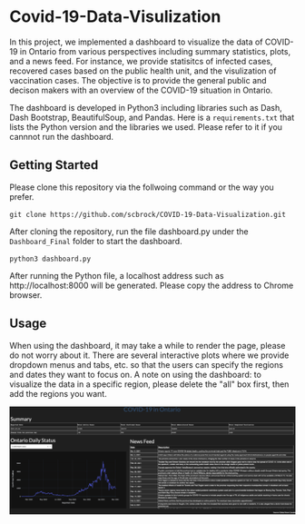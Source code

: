 # Covid-19-Data-Visulization
In this project, we implemented a dashboard to visualize the data of COVID-19 in Ontario from various perspectives including summary statistics, plots, and a news feed. For instance, we provide statisitcs of infected cases, recovered cases based on the public health unit, and the visulization of vaccination cases. The objective is to provide the general public and decison makers with an overview of the COVID-19 situation in Ontario.

The dashboard is developed in Python3 including libraries such as Dash, Dash Bootstrap, BeautifulSoup, and Pandas. Here is a `requirements.txt` that lists the Python version and the libraries we used. Please refer to it if you cannnot run the dashboard.



## Getting Started
Please clone this repository via the follwoing command or the way you prefer.
```
git clone https://github.com/scbrock/COVID-19-Data-Visualization.git
```
After cloning the repository, run the file dashboard.py under the `Dashboard_Final` folder to start the dashboard. 
```
python3 dashboard.py 
```
After running the Python file, a localhost address such as http://localhost:8000 will be generated. Please copy the address to Chrome browser. 

## Usage
When using the dashboard, it may take a while to render the page, please do not worry about it. There are several interactive plots where we provide dropdown menus and tabs, etc. so that the users can specify the regions and dates they want to focus on. A note on using the dashboard: to visualize the data in a specific region, please delete the "all" box first, then add the regions you want.

![Alt text](https://github.com/scbrock/COVID-19-Data-Visualization/blob/main/screenshot.png)
